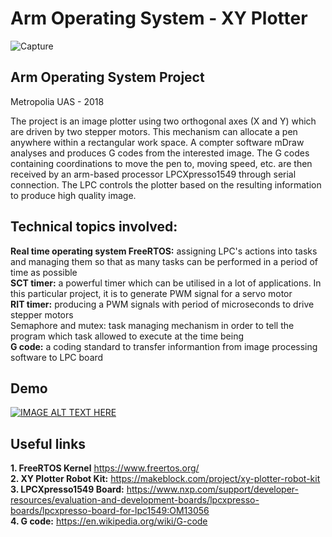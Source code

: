 # Arm Operating System - XY Plotter
![Capture](https://user-images.githubusercontent.com/12455851/55190823-4c200300-51a9-11e9-9c39-618e30362e96.PNG)

## Arm Operating System Project
Metropolia UAS - 2018

The project is an image plotter using two orthogonal axes (X and Y) which are driven by two stepper motors.
This mechanism can allocate a pen anywhere within a rectangular work space. 
A compter software mDraw analyses and produces G codes from the interested image. 
The G codes containing coordinations to move the pen to, moving speed, etc. are then received 
by an arm-based processor LPCXpresso1549 through serial connection. The LPC controls the plotter 
based on the resulting information to produce high quality image.

## Technical topics involved:
**Real time operating system FreeRTOS:** assigning LPC's actions into tasks and managing them so that as many tasks can be performed
in a period of time as possible<br/>
**SCT timer:** a powerful timer which can be utilised in a lot of applications. In this particular project, it is to generate
PWM signal for a servo motor<br/>
**RIT timer:** producing a PWM signals with period of microseconds to drive stepper motors<br/>
Semaphore and mutex: task managing mechanism in order to tell the program which task allowed to execute at the time being<br/>
**G code:** a coding standard to transfer informantion from image processing software to LPC board<br/>

## Demo
[![IMAGE ALT TEXT HERE](https://img.youtube.com/vi/zUFKqqQhi9s/0.jpg)](https://www.youtube.com/watch?v=zUFKqqQhi9s)

## Useful links
**1. FreeRTOS Kernel** https://www.freertos.org/<br/>
**2. XY Plotter Robot Kit:** https://makeblock.com/project/xy-plotter-robot-kit<br/>
**3. LPCXpresso1549 Board:** https://www.nxp.com/support/developer-resources/evaluation-and-development-boards/lpcxpresso-boards/lpcxpresso-board-for-lpc1549:OM13056<br/>
**4. G code:** https://en.wikipedia.org/wiki/G-code<br/>

